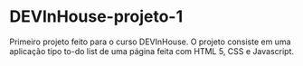 # DEVInHouse-projeto-1
Primeiro projeto feito para o curso DEVInHouse. O projeto consiste em uma aplicação tipo to-do list de uma página feita com HTML 5, CSS e Javascript.
